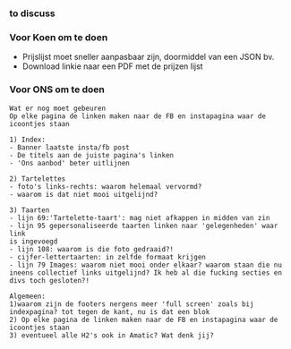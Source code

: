 ### to discuss

### Voor Koen om te doen
- Prijslijst moet sneller aanpasbaar zijn, doormiddel van een JSON bv.
- Download linkie naar een PDF met de prijzen lijst

### Voor ONS om te doen

    Wat er nog moet gebeuren
    Op elke pagina de linken maken naar de FB en instapagina waar de
    icoontjes staan

    1) Index:
    - Banner laatste insta/fb post
    - De titels aan de juiste pagina's linken
    - 'Ons aanbod' beter uitlijnen

    2) Tartelettes
    - foto's links-rechts: waarom helemaal vervormd?
    - waarom is dat niet mooi uitgelijnd?

    3) Taarten
    - lijn 69:'Tartelette-taart': mag niet afkappen in midden van zin
    - lijn 95 gepersonaliseerde taarten linken naar 'gelegenheden' waar link
    is ingevoegd
    - lijn 108: waarom is die foto gedraaid?!
    - cijfer-lettertaarten: in zelfde formaat krijgen
    - lijn 79 Images: waarom niet mooi onder elkaar? waarom staan die nu
    ineens collectief links uitgelijnd? Ik heb al die fucking secties en
    divs toch gesloten?!

    Algemeen:
    1)waarom zijn de footers nergens meer 'full screen' zoals bij
    indexpagina? tot tegen de kant, nu is dat een blok
    2) Op elke pagina de linken maken naar de FB en instapagina waar de
    icoontjes staan
    3) eventueel alle H2's ook in Amatic? Wat denk jij?